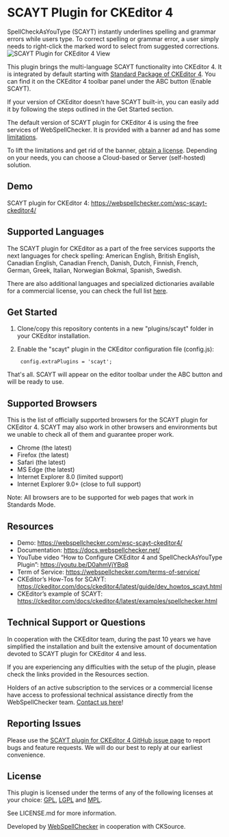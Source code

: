 SCAYT Plugin for CKEditor 4
=====================

SpellCheckAsYouType (SCAYT) instantly underlines spelling and grammar errors while users type. To correct spelling or
grammar error, a user simply needs to right-click the marked word to select from suggested corrections.
![SCAYT Plugin for CKEditor 4 View](https://webspellchecker.com/app/images/scayt_plugin_for_ckeditor4.png)

This plugin brings the multi-language SCAYT functionality into CKEditor 4. It is integrated by default starting
with [Standard Package of CKEditor 4](https://ckeditor.com/ckeditor-4/download/). You can find it on the CKEditor 4
toolbar panel under the ABC button (Enable SCAYT).

If your version of CKEditor doesn’t have SCAYT built-in, you can easily add it by following the steps outlined in the
Get Started section.

The default version of SCAYT plugin for CKEditor 4 is using the free services of WebSpellChecker. It is provided with a
banner ad and has
some [limitations](https://docs.webspellchecker.net/display/WebSpellCheckerCloud/Free+and+Paid+WebSpellChecker+Cloud+Services+Comparison+for+CKEditor).

To lift the limitations and get rid of the
banner, [obtain a license](https://webspellchecker.com/wsc-scayt-ckeditor4/#pricing). Depending on your needs, you can
choose a Cloud-based or Server (self-hosted) solution.

Demo
------------
SCAYT plugin for CKEditor 4: https://webspellchecker.com/wsc-scayt-ckeditor4/

Supported Languages
------------

The SCAYT plugin for CKEditor as a part of the free services supports the next languages for check spelling: American
English, British English, Canadian English, Canadian French, Danish, Dutch, Finnish, French, German, Greek, Italian,
Norwegian Bokmal, Spanish, Swedish.

There are also additional languages and specialized dictionaries available for a commercial license, you can check the
full list [here](https://webspellchecker.com/additional-dictionaries/).

Get Started
------------

1. Clone/copy this repository contents in a new "plugins/scayt" folder in your CKEditor installation.
2. Enable the "scayt" plugin in the CKEditor configuration file (config.js):

        config.extraPlugins = 'scayt';

That's all. SCAYT will appear on the editor toolbar under the ABC button and will be ready to use.

Supported Browsers
-------

This is the list of officially supported browsers for the SCAYT plugin for CKEditor 4. SCAYT may also work in other
browsers and environments but we unable to check all of them and guarantee proper work.

* Chrome (the latest)
* Firefox (the latest)
* Safari (the latest)
* MS Edge (the latest)
* Internet Explorer 8.0 (limited support)
* Internet Explorer 9.0+ (close to full support)

Note: All browsers are to be supported for web pages that work in Standards Mode.

Resources
-------

* Demo: https://webspellchecker.com/wsc-scayt-ckeditor4/
* Documentation: https://docs.webspellchecker.net/
* YouTube video “How to Configure CKEditor 4 and SpellCheckAsYouType Plugin”: https://youtu.be/D0ahmVjYBq8
* Term of Service: https://webspellchecker.com/terms-of-service/
* CKEditor’s How-Tos for SCAYT: https://ckeditor.com/docs/ckeditor4/latest/guide/dev_howtos_scayt.html
* CKEditor’s example of SCAYT: https://ckeditor.com/docs/ckeditor4/latest/examples/spellchecker.html

Technical Support or Questions
-------

In cooperation with the CKEditor team, during the past 10 years we have simplified the installation and built the
extensive amount of documentation devoted to SCAYT plugin for CKEditor 4 and less.

If you are experiencing any difficulties with the setup of the plugin, please check the links provided in the Resources
section.

Holders of an active subscription to the services or a commercial license have access to professional technical
assistance directly from the WebSpellChecker team. [Contact us here](https://webspellchecker.com/contact-us/)!

Reporting Issues
-------

Please use
the [SCAYT plugin for CKEditor 4 GitHub issue page](https://github.com/WebSpellChecker/ckeditor-plugin-scayt/issues) to
report bugs and feature requests. We will do our best to reply at our earliest convenience.

License
-------

This plugin is licensed under the terms of any of the following licenses at your
choice: [GPL](http://www.gnu.org/licenses/gpl.html), [LGPL](http://www.gnu.org/licenses/lgpl.html)
and [MPL](http://www.mozilla.org/MPL/MPL-1.1.html).

See LICENSE.md for more information.

Developed by [WebSpellChecker](https://webspellchecker.com/) in cooperation with CKSource.
